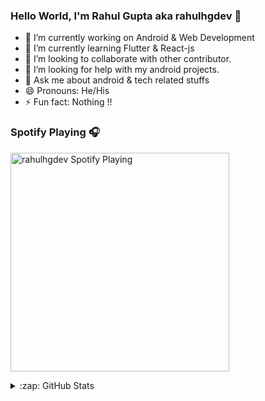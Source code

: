 ### Hello World, I'm Rahul Gupta aka rahulhgdev 👋



- 🔭 I’m currently working on Android & Web Development
- 🌱 I’m currently learning Flutter & React-js
- 👯 I’m looking to collaborate with other contributor.
- 🤔 I’m looking for help with my android projects.
- 💬 Ask me about android & tech related stuffs
- 😄 Pronouns: He/His
- ⚡ Fun fact: Nothing !!

### Spotify Playing 🎧

[<img src="https://now-playing-codestackr.vercel.app/api/spotify-playing" alt="rahulhgdev Spotify Playing" width="350" />](https://open.spotify.com/album/5aSpKgEu4wVmceYiYQLlZm?highlight=spotify:track:6rqFPiBjTTc1BEgIIFigUU)

<details>
  <summary>:zap: GitHub Stats</summary>

  <img align="left" alt="rahulhgdev's GitHub Stats" src="https://github-readme-stats.codestackr.vercel.app/api?username=codeSTACKr&show_icons=true&hide_border=true" />

</details>
